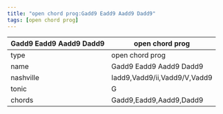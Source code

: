 ```yaml
---
title: "open chord prog:Gadd9 Eadd9 Aadd9 Dadd9"
tags: [open chord prog]
---
```


|Gadd9 Eadd9 Aadd9 Dadd9|open chord prog|
|---|---|
|type|open chord prog|
|name|Gadd9 Eadd9 Aadd9 Dadd9|
|nashville|Iadd9,Vadd9/ii,Vadd9/V,Vadd9|
|tonic|G|
|chords|Gadd9,Eadd9,Aadd9,Dadd9|


